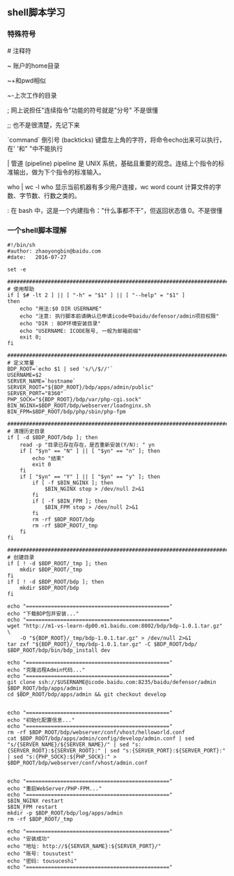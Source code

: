 ## shell脚本学习

### 特殊符号

\# 注释符

~ 账户的home目录
 
~+和pwd相似

~-上次工作的目录

; 网上说担任\"连续指令\"功能的符号就是\"分号\" 不是很懂

;; 也不是很清楚，先记下来

\`command\` 倒引号 (backticks) 键盘左上角的字符，将命令echo出来可以执行，在' '和" "中不能执行

| 管道 (pipeline) pipeline 是 UNIX 系统，基础且重要的观念。连结上个指令的标准输出，做为下个指令的标准输入。

who | wc -l who 显示当前机器有多少用户连接，wc word count 计算文件的字数、字节数、行数之类的。

\: 在 bash 中，这是一个内建指令：\"什么事都不干\"，但返回状态值 0。不是很懂

### 一个shell脚本理解

	#!/bin/sh
	#author: zhaoyongbin@baidu.com
	#date:   2016-07-27
	
	set -e
	
	####################################################################################################
	# 使用帮助
	if [ $# -lt 2 ] || [ "-h" = "$1" ] || [ "--help" = "$1" ]
	then
	    echo "用法:$0 DIR USERNAME"
	    echo "注意: 执行脚本前请确认已申请icode中baidu/defensor/admin项目权限"
	    echo "DIR : BDP环境安装目录"
	    echo "USERNAME: ICODE账号, 一般为邮箱前缀"
	    exit 0;
	fi
	
	####################################################################################################
	# 定义常量
	BDP_ROOT=`echo $1 | sed 's/\/$//'`
	USERNAME=$2
	SERVER_NAME=`hostname`
	SERVER_ROOT="${BDP_ROOT}/bdp/apps/admin/public"
	SERVER_PORT="8360"
	PHP_SOCK="${BDP_ROOT}/bdp/var/php-cgi.sock"
	BIN_NGINX=$BDP_ROOT/bdp/webserver/loadnginx.sh
	BIN_FPM=$BDP_ROOT/bdp/php/sbin/php-fpm
	
	####################################################################################################
	# 清理历史目录
	if [ -d $BDP_ROOT/bdp ]; then
	    read -p "目录已存在存在，是否重新安装(Y/N): " yn
	    if [ "$yn" == "N" ] || [ "$yn" == "n" ]; then
	        echo "结束"
	        exit 0
	    fi
	    if [ "$yn" == "Y" ] || [ "$yn" == "y" ]; then
	        if [ -f $BIN_NGINX ]; then
	            $BIN_NGINX stop > /dev/null 2>&1 
	        fi
	        if [ -f $BIN_FPM ]; then
	            $BIN_FPM stop > /dev/null 2>&1
	        fi
	        rm -rf $BDP_ROOT/bdp
	        rm -rf $BDP_ROOT/_tmp
	    fi
	fi
	
	####################################################################################################
	# 创建目录
	if [ ! -d $BDP_ROOT/_tmp ]; then
	    mkdir $BDP_ROOT/_tmp
	fi
	if [ ! -d $BDP_ROOT/bdp ]; then
	    mkdir $BDP_ROOT/bdp
	fi
	
	echo "=============================================="
	echo "下载BDP包并安装..."
	echo "=============================================="
	wget "http://m1-vs-learn-dp00.m1.baidu.com:8002/bdp/bdp-1.0.1.tar.gz" \
	    -O "${BDP_ROOT}/_tmp/bdp-1.0.1.tar.gz" > /dev/null 2>&1
	tar zxf "${BDP_ROOT}/_tmp/bdp-1.0.1.tar.gz" -C $BDP_ROOT/bdp/
	$BDP_ROOT/bdp/bin/bdp_install dev
	
	echo "=============================================="
	echo "克隆远程Admin代码..."
	echo "=============================================="
	git clone ssh://$USERNAME@icode.baidu.com:8235/baidu/defensor/admin $BDP_ROOT/bdp/apps/admin
	cd $BDP_ROOT/bdp/apps/admin && git checkout develop
	
	
	echo "=============================================="
	echo "初始化配置信息..."
	echo "=============================================="
	rm -rf $BDP_ROOT/bdp/webserver/conf/vhost/helloworld.conf
	cat $BDP_ROOT/bdp/apps/admin/config/develop/admin.conf | sed "s/{SERVER_NAME}/${SERVER_NAME}/" | sed "s:{SERVER_ROOT}:${SERVER_ROOT}:" | sed "s:{SERVER_PORT}:${SERVER_PORT}:" | sed "s:{PHP_SOCK}:${PHP_SOCK}:" > $BDP_ROOT/bdp/webserver/conf/vhost/admin.conf
	
	
	echo "=============================================="
	echo "重启WebServer/PHP-FPM..."
	echo "=============================================="
	$BIN_NGINX restart
	$BIN_FPM restart
	mkdir -p $BDP_ROOT/bdp/log/apps/admin
	rm -rf $BDP_ROOT/_tmp
	
	echo "=============================================="
	echo "安装成功"
	echo "地址: http://${SERVER_NAME}:${SERVER_PORT}/"
	echo "账号: tousutest"
	echo "密码: tousuceshi"
	echo "=============================================="
	
